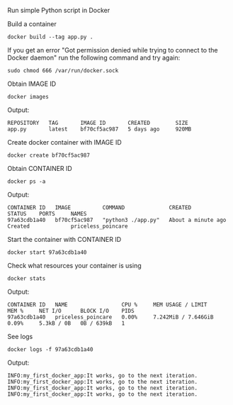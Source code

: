 Run simple Python script in Docker

Build a container
```shell
docker build --tag app.py . 
```
If you get an error "Got permission denied while trying to connect to the Docker daemon" run the following command and try again:
```shell
sudo chmod 666 /var/run/docker.sock
```

Obtain IMAGE ID
```shell
docker images
```

Output:

```
REPOSITORY   TAG       IMAGE ID       CREATED        SIZE
app.py       latest    bf70cf5ac987   5 days ago     920MB
```

Create docker container with IMAGE ID

```shell
docker create bf70cf5ac987
```

Obtain CONTAINER ID

```shell
docker ps -a
```

Output:

```
CONTAINER ID   IMAGE          COMMAND              CREATED              STATUS    PORTS     NAMES
97a63cdb1a40   bf70cf5ac987   "python3 ./app.py"   About a minute ago   Created             priceless_poincare
```

Start the container with CONTAINER ID

```shell
docker start 97a63cdb1a40
```

Check what resources your container is using

```shell
docker stats
```

Output:

```
CONTAINER ID   NAME                 CPU %     MEM USAGE / LIMIT     MEM %     NET I/O      BLOCK I/O    PIDS
97a63cdb1a40   priceless_poincare   0.00%     7.242MiB / 7.646GiB   0.09%     5.3kB / 0B   0B / 639kB   1
```

See logs

```shell
docker logs -f 97a63cdb1a40
```

Output:

```
INFO:my_first_docker_app:It works, go to the next iteration.
INFO:my_first_docker_app:It works, go to the next iteration.
INFO:my_first_docker_app:It works, go to the next iteration.
INFO:my_first_docker_app:It works, go to the next iteration.
```
